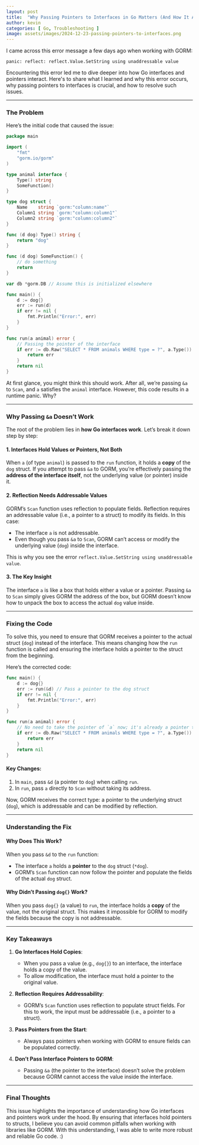 ```yaml
---
layout: post
title:  "Why Passing Pointers to Interfaces in Go Matters (And How It Affects GORM)"
author: kevin
categories: [ Go, Troubleshooting ]
image: assets/images/2024-12-23-passing-pointers-to-interfaces.png
---
```

I came across this error message a few days ago when working with GORM:

```
panic: reflect: reflect.Value.SetString using unaddressable value
```

Encountering this error led me to dive deeper into how Go interfaces and pointers interact. Here's to share what I learned and why this error occurs, why passing pointers to interfaces is crucial, and how to resolve such issues.

---

### The Problem
Here’s the initial code that caused the issue:

```go
package main

import (
	"fmt"
	"gorm.io/gorm"
)

type animal interface {
	Type() string
	SomeFunction()
}

type dog struct {
	Name    string `gorm:"column:name"`
	Column1 string `gorm:"column:column1"`
	Column2 string `gorm:"column:column2"`
}

func (d dog) Type() string {
	return "dog"
}

func (d dog) SomeFunction() {
	// do something
	return
}

var db *gorm.DB // Assume this is initialized elsewhere

func main() {
	d := dog{}
	err := run(d)
	if err != nil {
		fmt.Println("Error:", err)
	}
}

func run(a animal) error {
	// Passing the pointer of the interface
	if err := db.Raw("SELECT * FROM animals WHERE type = ?", a.Type()).Scan(&a).Error; err != nil {
		return err
	}
	return nil
}
```

At first glance, you might think this should work. After all, we’re passing `&a` to `Scan`, and `a` satisfies the `animal` interface. However, this code results in a runtime panic. Why?

---

### Why Passing `&a` Doesn’t Work

The root of the problem lies in **how Go interfaces work**. Let’s break it down step by step:

#### 1. **Interfaces Hold Values or Pointers, Not Both**
When `a` (of type `animal`) is passed to the `run` function, it holds a **copy** of the `dog` struct. If you attempt to pass `&a` to GORM, you’re effectively passing the **address of the interface itself**, not the underlying value (or pointer) inside it.

#### 2. **Reflection Needs Addressable Values**
GORM’s `Scan` function uses reflection to populate fields. Reflection requires an addressable value (i.e., a pointer to a struct) to modify its fields. In this case:

- The interface `a` is not addressable.
- Even though you pass `&a` to `Scan`, GORM can’t access or modify the underlying value (`dog`) inside the interface.

This is why you see the error `reflect.Value.SetString using unaddressable value`.

#### 3. **The Key Insight**
The interface `a` is like a box that holds either a value or a pointer. Passing `&a` to `Scan` simply gives GORM the address of the box, but GORM doesn’t know how to unpack the box to access the actual `dog` value inside.

---

### Fixing the Code

To solve this, you need to ensure that GORM receives a pointer to the actual struct (`dog`) instead of the interface. This means changing how the `run` function is called and ensuring the interface holds a pointer to the struct from the beginning.

Here’s the corrected code:

```go
func main() {
	d := dog{}
	err := run(&d) // Pass a pointer to the dog struct
	if err != nil {
		fmt.Println("Error:", err)
	}
}

func run(a animal) error {
	// No need to take the pointer of `a` now; it's already a pointer to `dog`
	if err := db.Raw("SELECT * FROM animals WHERE type = ?", a.Type()).Scan(a).Error; err != nil {
		return err
	}
	return nil
}
```

#### Key Changes:
1. In `main`, pass `&d` (a pointer to `dog`) when calling `run`.
2. In `run`, pass `a` directly to `Scan` without taking its address.

Now, GORM receives the correct type: a pointer to the underlying struct (`dog`), which is addressable and can be modified by reflection.

---

### Understanding the Fix

#### Why Does This Work?
When you pass `&d` to the `run` function:
- The interface `a` holds a **pointer** to the `dog` struct (`*dog`).
- GORM’s `Scan` function can now follow the pointer and populate the fields of the actual `dog` struct.

#### Why Didn’t Passing `dog{}` Work?
When you pass `dog{}` (a value) to `run`, the interface holds a **copy** of the value, not the original struct. This makes it impossible for GORM to modify the fields because the copy is not addressable.

---

### Key Takeaways

1. **Go Interfaces Hold Copies**:
   - When you pass a value (e.g., `dog{}`) to an interface, the interface holds a copy of the value.
   - To allow modification, the interface must hold a pointer to the original value.

2. **Reflection Requires Addressability**:
   - GORM’s `Scan` function uses reflection to populate struct fields. For this to work, the input must be addressable (i.e., a pointer to a struct).

3. **Pass Pointers from the Start**:
   - Always pass pointers when working with GORM to ensure fields can be populated correctly.

4. **Don’t Pass Interface Pointers to GORM**:
   - Passing `&a` (the pointer to the interface) doesn’t solve the problem because GORM cannot access the value inside the interface.

---

### Final Thoughts

This issue highlights the importance of understanding how Go interfaces and pointers work under the hood. By ensuring that interfaces hold pointers to structs, I believe you can avoid common pitfalls when working with libraries like GORM. With this understanding, I was able to write more robust and reliable Go code. :\)


